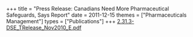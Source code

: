 +++
title = "Press Release: Canadians Need More Pharmaceutical Safeguards, Says Report"
date = 2011-12-15
themes = ["Pharmaceuticals Management"]
types = ["Publications"]
+++
[2.31.3-DSE\_TRelease\_Nov2010\_E.pdf](/files/2.31.3-DSE_TRelease_Nov2010_E.pdf)
